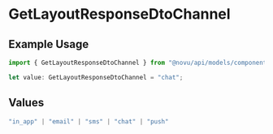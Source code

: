 # GetLayoutResponseDtoChannel

## Example Usage

```typescript
import { GetLayoutResponseDtoChannel } from "@novu/api/models/components";

let value: GetLayoutResponseDtoChannel = "chat";
```

## Values

```typescript
"in_app" | "email" | "sms" | "chat" | "push"
```